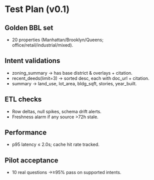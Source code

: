 # Test Plan (v0.1)

## Golden BBL set
- 20 properties (Manhattan/Brooklyn/Queens; office/retail/industrial/mixed).

## Intent validations
- zoning_summary → has base district & overlays + citation.
- recent_deeds(limit=3) → sorted desc, each with doc_url + citation.
- summary → land_use, lot_area, bldg_sqft, stories, year_built.

## ETL checks
- Row deltas, null spikes, schema drift alerts.
- Freshness alarm if any source >72h stale.

## Performance
- p95 latency ≤ 2.0s; cache hit rate tracked.

## Pilot acceptance
- 10 real questions →≥95% pass on supported intents.
